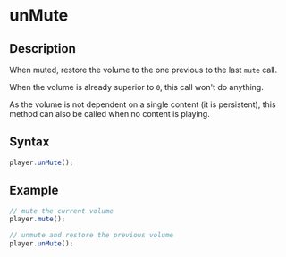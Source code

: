# unMute

## Description

When muted, restore the volume to the one previous to the last `mute` call.

When the volume is already superior to `0`, this call won't do anything.

As the volume is not dependent on a single content (it is persistent), this method can
also be called when no content is playing.

## Syntax

```js
player.unMute();
```

## Example

```js
// mute the current volume
player.mute();

// unmute and restore the previous volume
player.unMute();
```
